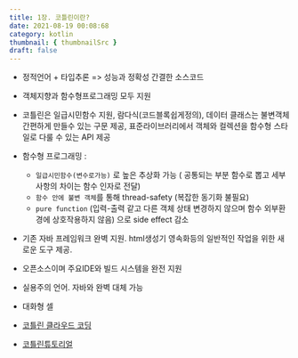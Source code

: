 ```yaml
---
title: 1장. 코틀린이란?
date: 2021-08-19 00:08:68
category: kotlin
thumbnail: { thumbnailSrc }
draft: false
---
```


- 정적언어 + 타입추론 => 성능과 정확성 간결한 소스코드

- 객체지향과 함수형프로그래밍 모두 지원
- 코틀린은 일급시민함수 지원, 람다식(코드블록쉽게정의), 데이터 클래스는 불변객체 간편하게 만들수 있는 구문 제공, 표준라이브러리에서 객체와 컬렉션을 함수형 스타일로 다룰 수 있는 API 제공
- 함수형 프로그래밍 : 
    - `일급시민함수(변수로가능)` 로 높은 추상화 가능 ( 공통되는 부분 함수로 뽑고 세부사항의 차이는 함수 인자로 전달) 
    - `함수 안에 불변 객체`를 통해 thread-safety (복잡한 동기화 불필요) 
    - `pure function` (입력-출력 같고 다른 객체 상태 변경하지 않으며 함수 외부환경에 상호작용하지 않음) 으로 side effect 감소

- 기존 자바 프레임워크 완벽 지원. html생성기 영속화등의 일반적인 작업을 위한 새로운 도구 제공.

- 오픈소스이며 주요IDE와 빌드 시스템을 완전 지원

- 실용주의 언어. 자바와 완벽 대체 가능

- 대화형 셀

- [코틀린 클라우드 코딩](try.kotlinlang.org)

- [코틀린튜토리얼](http://kotlinlang.org/docs/tutorials/)
